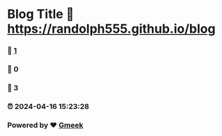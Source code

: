 # Blog Title :link: https://randolph555.github.io/blog 
### :page_facing_up: [1](https://randolph555.github.io/blog/tag.html) 
### :speech_balloon: 0 
### :hibiscus: 3 
### :alarm_clock: 2024-04-16 15:23:28 
### Powered by :heart: [Gmeek](https://github.com/Meekdai/Gmeek)
